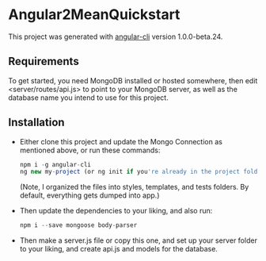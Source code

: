 # Angular2MeanQuickstart

This project was generated with [angular-cli](https://github.com/angular/angular-cli) version 1.0.0-beta.24.

## Requirements

To get started, you need MongoDB installed or hosted somewhere, then edit <server/routes/api.js> to point to your MongoDB server, as well as the database name you intend to use for this project.

## Installation

- Either clone this project and update the Mongo Connection as mentioned above, or run these commands:
  
  ```node.js
  npm i -g angular-cli
  ng new my-project (or ng init if you're already in the project folder)
  ```
  (Note, I organized the files into styles, templates, and tests folders. By default, everything gets dumped into app.)
- Then update the dependencies to your liking, and also run:
  
  ```node.js
  npm i --save mongoose body-parser
  ```

- Then make a server.js file or copy this one, and set up your server folder to your liking, and create api.js and models for the database.

